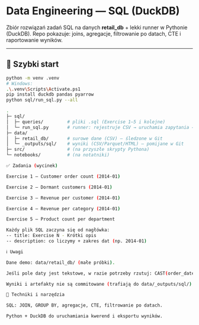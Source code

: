 # Data Engineering — SQL (DuckDB)

Zbiór rozwiązań zadań SQL na danych **retail_db** + lekki runner w Pythonie (DuckDB).
Repo pokazuje: joins, agregacje, filtrowanie po datach, CTE i raportowanie wyników.

---

## 🏁 Szybki start

```bash
python -m venv .venv
# Windows:
.\.venv\Scripts\Activate.ps1
pip install duckdb pandas pyarrow
python sql/run_sql.py --all

.
├─ sql/
│  ├─ queries/         # pliki .sql (Exercise 1–5 i kolejne)
│  └─ run_sql.py       # runner: rejestruje CSV → uruchamia zapytania → zapisuje wyniki
├─ data/
│  ├─ retail_db/       # surowe dane (CSV) – śledzone w Git
│  └─ _outputs/sql/    # wyniki (CSV/Parquet/HTML) – pomijane w Git
├─ src/                # (na przyszłe skrypty Pythona)
└─ notebooks/          # (na notatniki)

✅ Zadania (wycinek)

Exercise 1 – Customer order count (2014-01)

Exercise 2 – Dormant customers (2014-01)

Exercise 3 – Revenue per customer (2014-01)

Exercise 4 – Revenue per category (2014-01)

Exercise 5 – Product count per department

Każdy plik SQL zaczyna się od nagłówka:
-- title: Exercise N - Krótki opis
-- description: co liczymy + zakres dat (np. 2014-01)

ℹ️ Uwagi

Dane demo: data/retail_db/ (małe próbki).

Jeśli pole daty jest tekstowe, w razie potrzeby rzutuj: CAST(order_date AS DATE).

Wyniki i artefakty nie są commitowane (trafiają do data/_outputs/sql/).

🧩 Techniki i narzędzia

SQL: JOIN, GROUP BY, agregacje, CTE, filtrowanie po datach.

Python + DuckDB do uruchamiania kwerend i eksportu wyników.